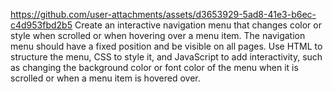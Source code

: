 
https://github.com/user-attachments/assets/d3653929-5ad8-41e3-b6ec-c4d953fbd2b5
Create an interactive navigation menu that changes color or style when scrolled or when hovering over a menu item. The navigation menu should have a fixed position and be visible on all pages. Use HTML to structure the menu, CSS to style it, and JavaScript to add interactivity, such as changing the background color or font color of the menu when it is scrolled or when a menu item is hovered over.

